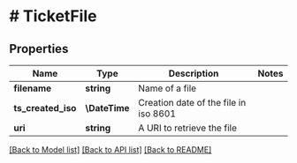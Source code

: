 # # TicketFile

## Properties

Name | Type | Description | Notes
------------ | ------------- | ------------- | -------------
**filename** | **string** | Name of a file |
**ts_created_iso** | **\DateTime** | Creation date of the file in iso 8601 |
**uri** | **string** | A URI to retrieve the file |

[[Back to Model list]](../../README.md#models) [[Back to API list]](../../README.md#endpoints) [[Back to README]](../../README.md)
